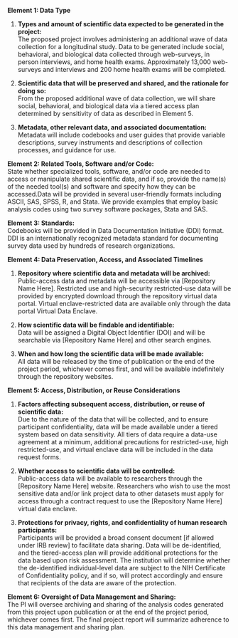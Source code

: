 **Element 1: Data Type**

1. **Types and amount of scientific data expected to be generated in the project:**  
    The proposed project involves administering an additional wave of data collection for a longitudinal study. Data to be generated include social, behavioral, and biological data collected through web-surveys, in person interviews, and home health exams. Approximately 13,000 web-surveys and interviews and 200
   home health exams will be completed.

2. **Scientific data that will be preserved and shared, and the rationale for doing so:**  
    From the proposed additional wave of data collection, we will share social, behavioral, and biological
   data via a tiered access plan determined by sensitivity of data as described in Element 5.

3. **Metadata, other relevant data, and associated documentation:**  
    Metadata will include codebooks and user guides that provide variable descriptions, survey instruments
   and descriptions of collection processes, and guidance for use.

**Element 2: Related Tools, Software and/or Code:**  
State whether specialized tools, software, and/or code are needed to access or manipulate shared
scientific data, and if so, provide the name(s) of the needed tool(s) and software and specify how they
can be accessed.Data will be provided in several user-friendly formats including ASCII, SAS, SPSS, R, and Stata. We provide examples that employ basic analysis codes using two survey software packages, Stata and
SAS.

**Element 3: Standards:**  
Codebooks will be provided in Data Documentation Initiative (DDI) format. DDI is an internationally
recognized metadata standard for documenting survey data used by hundreds of research
organizations.

**Element 4: Data Preservation, Access, and Associated Timelines**

1. **Repository where scientific data and metadata will be archived:**  
    Public-access data and metadata will be accessible via [Repository Name Here]. Restricted use and
   high-security restricted-use data will be provided by encrypted download through the repository virtual
   data portal. Virtual enclave-restricted data are available only through the data portal Virtual Data
   Enclave.

2. **How scientific data will be findable and identifiable:**  
    Data will be assigned a Digital Object Identifier (DOI) and will be searchable via [Repository Name Here]
   and other search engines.

3. **When and how long the scientific data will be made available:**  
    All data will be released by the time of publication or the end of the project period, whichever comes
   first, and will be available indefinitely through the repository websites.

**Element 5: Access, Distribution, or Reuse Considerations**

1. **Factors affecting subsequent access, distribution, or reuse of scientific data:**  
   Due to the nature of the data that will be collected, and to ensure participant confidentiality, data will be made available under a tiered system based on data sensitivity. All tiers of data require a data-use agreement at a minimum, additional precautions for restricted-use, high restricted-use, and virtual enclave data will be included in the data request forms.

2. **Whether access to scientific data will be controlled:**  
    Public-access data will be available to researchers through the [Repository Name Here] website.
   Researchers who wish to use the most sensitive data and/or link project data to other datasets must
   apply for access through a contract request to use the [Repository Name Here] virtual data enclave.

3. **Protections for privacy, rights, and confidentiality of human research participants:**  
    Participants will be provided a broad consent document [if allowed under IRB review] to facilitate data
   sharing. Data will be de-identified, and the tiered-access plan will provide additional protections for the
   data based upon risk assessment. The institution will determine whether the de-identified individual-level
   data are subject to the NIH Certificate of Confidentiality policy, and if so, will protect accordingly and
   ensure that recipients of the data are aware of the protection.

**Element 6: Oversight of Data Management and Sharing:**  
The PI will oversee archiving and sharing of the analysis codes generated from this project upon
publication or at the end of the project period, whichever comes first. The final project report will
summarize adherence to this data management and sharing plan.
